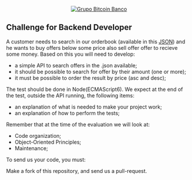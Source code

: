 <p align="center">
  <a href="https://www.btc-banco.com">
      <img src="https://s3.amazonaws.com/assinaturas-de-emails/btc.png" alt="Grupo Bitcoin Banco"/>
  </a>
</p>

## Challenge for Backend Developer

A customer needs to search in our orderbook (available in this <a href="https://github.com/Bitcoin-Banco-Cryptocurrency/Challenge-OneDay/blob/master/OrderBook.json">JSON</a>) and he wants to buy offers below some price also sell offer offer to recieve some money.
Based on this you will need to develop:

- a simple API to search offers in the .json available;
- it should be possible to search for offer by their amount (one or more);
- it must be possible to order the result by price (asc and desc);

The test should be done in Node(ECMAScript6). We expect at the end of the test, outside the API running, the following items:

- an explanation of what is needed to make your project work;
- an explanation of how to perform the tests;

Remember that at the time of the evaluation we will look at:

- Code organization;
- Object-Oriented Principles;
- Maintenance;

To send us your code, you must:

Make a fork of this repository, and send us a pull-request.

